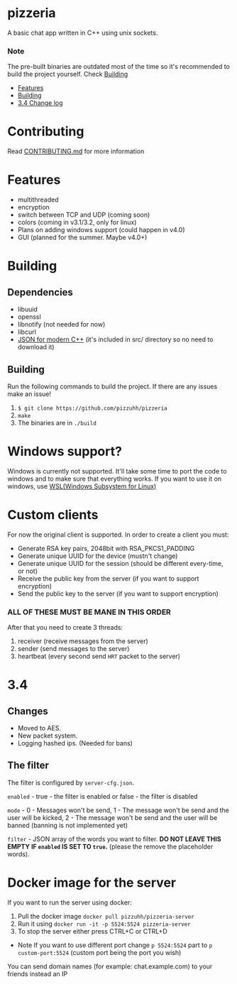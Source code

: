 # pizzeria
A basic chat app written in C++ using unix sockets. 
### Note
The pre-built binaries are outdated most of the time so it's recommended to build the project yourself. Check [Building](#Building)
- [Features](#features)
- [Building](#building)
- [3.4 Change log](#34)

# Contributing
Read [CONTRIBUTING.md](CONTRIBUTING.md) for more information
# Features
- multithreaded
- encryption
- switch between TCP and UDP (coming soon)
- colors (coming in v3.1/3.2, only for linux)
- Plans on adding windows support (could happen in v4.0)
- GUI (planned for the summer. Maybe v4.0+)


# Building
## Dependencies
- libuuid
- openssl
- libnotify (not needed for now)
- libcurl
- [JSON for modern C++](https://github.com/nlohmann/json) (it's included in src/ directory so no need to download it)
## Building
Run the following commands to build the project. If there are any issues make an issue!
1. `$ git clone https://github.com/pizzuhh/pizzeria`
2. `make`
3. The binaries are in `./build`

# Windows support?
Windows is currently not supported. It'll take some time to port the code to windows and to make sure that everything works. If you want to use it on windows, use [WSL(Windows Subsystem for Linux)](https://learn.microsoft.com/en-us/windows/wsl/)

# Custom clients
For now the original client is supported. In order to create a client you must:
- Generate RSA key pairs, 2048bit with RSA_PKCS1_PADDING
- Generate unique UUID for the device (mustn't change)
- Generate unique UUID for the session (should be different every-time, or not)
- Receive the public key from the server (if you want to support encryption)
- Send the public key to the server (if you want to support encryption)
### ALL OF THESE MUST BE MANE IN THIS ORDER
After that you need to create 3 threads:
1. receiver (receive messages from the server)
2. sender (send messages to the server)
3. heartbeat (every second send `HRT` packet to the server)

# 3.4
## Changes
- Moved to AES.
- New packet system.
- Logging hashed ips. (Needed for bans)
## The filter
The filter is configured by `server-cfg.json`.

`enabled` - true - the filter is enabled or false - the filter is disabled

`mode` - 0 - Messages won't be send, 1 - The message won't be send and the user will be kicked, 2 - The message won't be send and the user will be banned (banning is not implemented yet)

`filter` - JSON array of the words you want to filter. <b>DO NOT LEAVE THIS EMPTY IF `enabled` IS SET TO `true`.</b> (please the remove the placeholder words).

# Docker image for the server
If you want to run the server using docker:
1. Pull the docker image `docker pull pizzuhh/pizzeria-server`
2. Run it using `docker run -it -p 5524:5524 pizzeria-server`
3. To stop the server either press CTRL+C or CTRL+D
- Note
If you want to use different port change `p 5524:5524` part to `p custom-port:5524` (custom port being the port you wish)

You can send domain names (for example: chat.example.com) to your friends instead an IP
